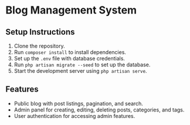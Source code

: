# Blog Management System

## Setup Instructions
1. Clone the repository.
2. Run `composer install` to install dependencies.
3. Set up the `.env` file with database credentials.
4. Run `php artisan migrate --seed` to set up the database.
5. Start the development server using `php artisan serve`.

## Features
- Public blog with post listings, pagination, and search.
- Admin panel for creating, editing, deleting posts, categories, and tags.
- User authentication for accessing admin features.